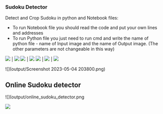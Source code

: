 ### Sudoku Detector

Detect and Crop Sudoku in python and Notebook files: 
* To run Notebook file you should read the code and put your own lines and addresses
* To run Python file you just need to run cmd and write the name of python file - name of Input image and the name of Output image.
  (The other parameters are not changeable in this way)

![](input/sudoku1.jpg) | ![](output/result1.jpg)
![](input/sudoku2.jpg) | ![](output/result2.jpg)
![](input/sudoku3.png) | ![](output/result3.jpg) | ![](output/result.jpg)

![](output/Screenshot 2023-05-04 203800.png)
 
## Online Sudoku detector

![](output/online_sudoku_detector.png

![](output/Cropped_online_sudoku_recorder.png)